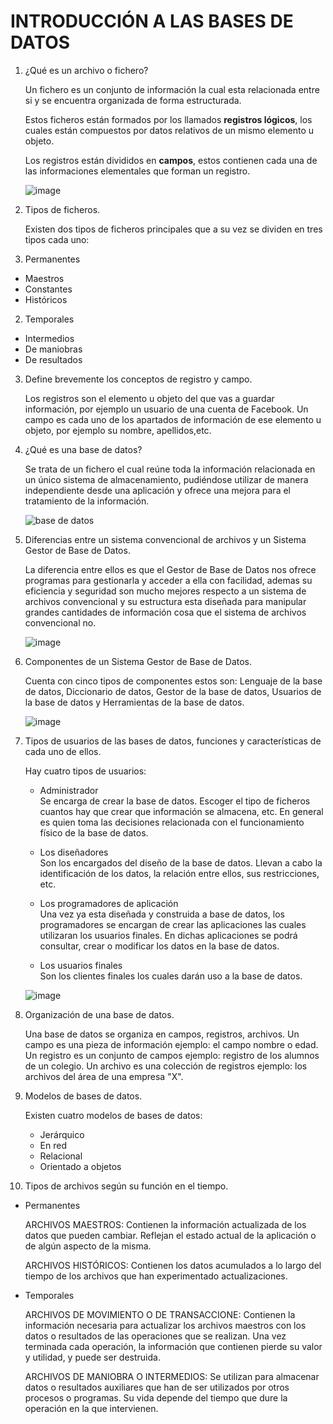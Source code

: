 
# INTRODUCCIÓN A LAS BASES DE DATOS


1. ¿Qué es un archivo o fichero?

    Un fichero es un conjunto de información la cual esta relacionada entre si y se encuentra organizada de forma estructurada.   

    Estos ficheros están formados por los llamados **registros lógicos**, los cuales están compuestos por datos relativos de un mismo elemento u objeto.  

    Los registros están divididos en **campos**, estos contienen cada una de las informaciones elementales que forman un registro.  

    ![image](https://user-images.githubusercontent.com/71833555/95093282-82d0c500-0720-11eb-80df-97cf026fb73a.png)

2. Tipos de ficheros.

    Existen dos tipos de ficheros principales que a su vez se dividen en tres tipos cada uno:    

  1. Permanentes  

  - Maestros
  - Constantes
  - Históricos  

  2. Temporales  

  - Intermedios
  - De maniobras
  - De resultados   


3. Define brevemente los conceptos de registro y campo.  

    Los registros son el elemento u objeto del que vas a guardar información, por ejemplo un usuario de una cuenta de Facebook. Un campo es cada uno de los apartados de información de ese elemento u objeto, por ejemplo su nombre, apellidos,etc.

4. ¿Qué es una base de datos?  

    Se trata de un fichero el cual reúne toda la información relacionada en un único sistema de almacenamiento, pudiéndose utilizar de manera independiente desde una aplicación y ofrece una mejora para el tratamiento de la información.  

    ![base de datos](https://user-images.githubusercontent.com/71833555/95091576-87947980-071e-11eb-99b1-7e37097353da.jpg)

5. Diferencias entre un sistema convencional de archivos y un Sistema Gestor de Base de Datos.  

    La diferencia entre ellos es que el Gestor de Base de Datos nos ofrece programas para gestionarla y acceder a ella con facilidad, ademas su eficiencia y seguridad son mucho mejores respecto a un sistema de archivos convencional y su estructura esta diseñada para manipular grandes cantidades de información cosa que el sistema de archivos convencional no.  

    ![image](https://user-images.githubusercontent.com/71833555/95093418-abf15580-0720-11eb-9986-4218d90e7f0f.png)

6. Componentes de un Sistema Gestor de Base de Datos.  

    Cuenta con cinco tipos de componentes estos son: Lenguaje de la base de datos, Diccionario de datos, Gestor de la base de datos, Usuarios de la base de datos y Herramientas de la base de datos.  

    ![image](https://user-images.githubusercontent.com/71833555/95093888-2d48e800-0721-11eb-974e-3127370905f0.png)

7. Tipos de usuarios de las bases de datos, funciones y características de cada uno de ellos.   

    Hay cuatro tipos de usuarios:

    - Administrador  
    Se encarga de crear la base de datos. Escoger el tipo de ficheros cuantos hay que crear que información se almacena, etc. En general es quien toma las decisiones relacionada con el funcionamiento físico de la base de datos.  

    - Los diseñadores  
    Son los encargados del diseño de la base de datos. Llevan a cabo la identificación de los datos, la relación entre ellos, sus restricciones, etc.  

    - Los programadores de aplicación  
    Una vez ya esta diseñada y construida a base de datos, los programadores se encargan de crear las aplicaciones las cuales utilizaran los usuarios finales. En dichas aplicaciones se podrá consultar, crear o modificar los datos en la base de datos.  

    - Los usuarios finales  
    Son los clientes finales los cuales darán uso a la base de datos.  

    ![image](https://user-images.githubusercontent.com/71833555/95093708-f83c9580-0720-11eb-98be-7f9cb52e4fad.png)


8. Organización de una base de datos.  

    Una base de datos se organiza en campos, registros, archivos. Un campo es una pieza de información ejemplo: el campo nombre o edad. Un registro es un conjunto de campos ejemplo: registro de los alumnos de un colegio. Un archivo es una colección de registros ejemplo: los archivos del área de una empresa "X".

9. Modelos de bases de datos.  

    Existen cuatro modelos de bases de datos:  

    + Jerárquico
    + En red
    + Relacional
    + Orientado a objetos  

10. Tipos de archivos según su función en el tiempo.  

- Permanentes  

    ARCHIVOS MAESTROS: Contienen la información actualizada de los datos que pueden cambiar. Reflejan el estado actual de la aplicación o de algún aspecto de la misma.

    ARCHIVOS HISTÓRICOS: Contienen los datos acumulados a lo largo del tiempo de los archivos que han experimentado actualizaciones.   

- Temporales  

    ARCHIVOS DE MOVIMIENTO O DE TRANSACCIONE: Contienen la información necesaria para actualizar los archivos maestros con los datos o resultados de las operaciones que se realizan. Una vez terminada cada operación, la información que contienen pierde su valor y utilidad, y puede ser destruida.

    ARCHIVOS DE MANIOBRA O INTERMEDIOS: Se utilizan para almacenar datos o resultados auxiliares que han de ser utilizados por otros procesos o programas. Su vida depende del tiempo que dure la operación en la que intervienen.
